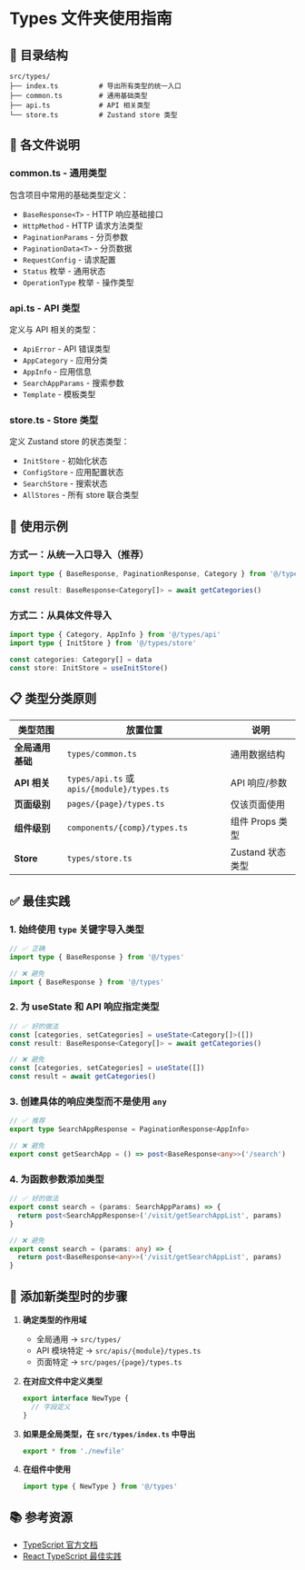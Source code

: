 # Types 文件夹使用指南

## 📁 目录结构

```
src/types/
├── index.ts          # 导出所有类型的统一入口
├── common.ts         # 通用基础类型
├── api.ts            # API 相关类型
└── store.ts          # Zustand store 类型
```

## 📝 各文件说明

### common.ts - 通用类型
包含项目中常用的基础类型定义：
- `BaseResponse<T>` - HTTP 响应基础接口
- `HttpMethod` - HTTP 请求方法类型
- `PaginationParams` - 分页参数
- `PaginationData<T>` - 分页数据
- `RequestConfig` - 请求配置
- `Status` 枚举 - 通用状态
- `OperationType` 枚举 - 操作类型

### api.ts - API 类型
定义与 API 相关的类型：
- `ApiError` - API 错误类型
- `AppCategory` - 应用分类
- `AppInfo` - 应用信息
- `SearchAppParams` - 搜索参数
- `Template` - 模板类型

### store.ts - Store 类型
定义 Zustand store 的状态类型：
- `InitStore` - 初始化状态
- `ConfigStore` - 应用配置状态
- `SearchStore` - 搜索状态
- `AllStores` - 所有 store 联合类型

## 🚀 使用示例

### 方式一：从统一入口导入（推荐）
```typescript
import type { BaseResponse, PaginationResponse, Category } from '@/types'

const result: BaseResponse<Category[]> = await getCategories()
```

### 方式二：从具体文件导入
```typescript
import type { Category, AppInfo } from '@/types/api'
import type { InitStore } from '@/types/store'

const categories: Category[] = data
const store: InitStore = useInitStore()
```

## 📋 类型分类原则

| 类型范围 | 放置位置 | 说明 |
|---------|---------|------|
| **全局通用基础** | `types/common.ts` | 通用数据结构 |
| **API 相关** | `types/api.ts` 或 `apis/{module}/types.ts` | API 响应/参数 |
| **页面级别** | `pages/{page}/types.ts` | 仅该页面使用 |
| **组件级别** | `components/{comp}/types.ts` | 组件 Props 类型 |
| **Store** | `types/store.ts` | Zustand 状态类型 |

## ✅ 最佳实践

### 1. 始终使用 `type` 关键字导入类型
```typescript
// ✅ 正确
import type { BaseResponse } from '@/types'

// ❌ 避免
import { BaseResponse } from '@/types'
```

### 2. 为 useState 和 API 响应指定类型
```typescript
// ✅ 好的做法
const [categories, setCategories] = useState<Category[]>([])
const result: BaseResponse<Category[]> = await getCategories()

// ❌ 避免
const [categories, setCategories] = useState([])
const result = await getCategories()
```

### 3. 创建具体的响应类型而不是使用 `any`
```typescript
// ✅ 推荐
export type SearchAppResponse = PaginationResponse<AppInfo>

// ❌ 避免
export const getSearchApp = () => post<BaseResponse<any>>('/search')
```

### 4. 为函数参数添加类型
```typescript
// ✅ 好的做法
export const search = (params: SearchAppParams) => {
  return post<SearchAppResponse>('/visit/getSearchAppList', params)
}

// ❌ 避免
export const search = (params: any) => {
  return post<BaseResponse<any>>('/visit/getSearchAppList', params)
}
```

## 🔧 添加新类型时的步骤

1. **确定类型的作用域**
   - 全局通用 → `src/types/`
   - API 模块特定 → `src/apis/{module}/types.ts`
   - 页面特定 → `src/pages/{page}/types.ts`

2. **在对应文件中定义类型**
   ```typescript
   export interface NewType {
     // 字段定义
   }
   ```

3. **如果是全局类型，在 `src/types/index.ts` 中导出**
   ```typescript
   export * from './newfile'
   ```

4. **在组件中使用**
   ```typescript
   import type { NewType } from '@/types'
   ```

## 📚 参考资源

- [TypeScript 官方文档](https://www.typescriptlang.org/docs/)
- [React TypeScript 最佳实践](https://react.dev/learn/typescript)
